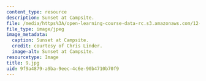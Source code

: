 ```yaml
---
content_type: resource
description: Sunset at Campsite.
file: /media/https%3A/open-learning-course-data-rc.s3.amazonaws.com/12-753-geodynamics-seminar-spring-2006/9f9a4879a9ba9eec4c6e90b4710b70f9_9.jpg
file_type: image/jpeg
image_metadata:
  caption: Sunset at Campsite.
  credit: courtesy of Chris Linder.
  image-alt: Sunset at Campsite.
resourcetype: Image
title: 9.jpg
uid: 9f9a4879-a9ba-9eec-4c6e-90b4710b70f9
---
```

